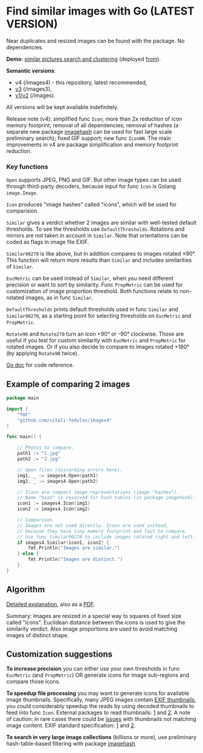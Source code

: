 # Find similar images with Go (LATEST VERSION)

Near duplicates and resized images can be found with the package. No dependencies.

**Demo**: [similar pictures search and clustering](https://vitali-fedulov.github.io/similar.pictures/) (deployed [from](https://github.com/vitali-fedulov/similar.pictures)).

**Semantic versions**:
- v4 (/images4) - this repository, latest recommended,
- [v3](https://github.com/vitali-fedulov/images3) (/images3),
- [v1/v2](https://github.com/vitali-fedulov/images) (/images).

All versions will be kept available indefinitely.

Release note (v4): simplified func `Icon`; more than 2x reduction of icon memory footprint; removal of all dependencies; removal of hashes (a separate new package [imagehash](https://github.com/vitali-fedulov/imagehash) can be used for fast large scale preliminary search); fixed GIF support; new func `IconNN`. The main improvements in v4 are package simplification and memory footprint reduction.

### Key functions

`Open` supports JPEG, PNG and GIF. But other image types can be used through third-party decoders, because input for func `Icon` is Golang `image.Image`.

`Icon` produces "image hashes" called "icons", which will be used for comparision.

`Similar` gives a verdict whether 2 images are similar with well-tested default thresholds. To see the thresholds use `DefaultThresholds`. Rotations and mirrors are not taken in account in `Similar`. Note that orientations can be coded as flags in image file EXIF.

`Similar90270` is like above, but in addition compares to images rotated ±90°. This function will return more results than `Similar` and includes similarities of `Similar`.

`EucMetric` can be used instead of `Similar`, when you need different precision or want to sort by similarity. Func `PropMetric` can be used for customization of image proportion threshold. Both functions relate to non-rotated images, as in func `Similar`.

`DefaultThresholds` prints default thresholds used in func `Similar` and `Similar90270`, as a starting point for selecting thresholds on `EucMetric` and `PropMetric`.

`Rotate90` and `Rotate270` turn an icon +90° or -90° clockwise. Those are useful if you test for custom similarity with `EucMetric` and `PropMetric` for rotated images. Or if you also decide to compare to images rotated +180° (by applying `Rotate90` twice).

[Go doc](https://pkg.go.dev/github.com/vitali-fedulov/images4) for code reference.

## Example of comparing 2 images

```go
package main

import (
	"fmt"
	"github.com/vitali-fedulov/images4"
)

func main() {

	// Photos to compare.
	path1 := "1.jpg"
	path2 := "2.jpg"

	// Open files (discarding errors here).
	img1, _ := images4.Open(path1)
	img2, _ := images4.Open(path2)

	// Icons are compact image representations (image "hashes").
	// Name "hash" is reserved for hash tables (in package imagehash).
	icon1 := images4.Icon(img1)
	icon2 := images4.Icon(img2)

	// Comparison.
	// Images are not used directly. Icons are used instead,
	// because they have tiny memory footprint and fast to compare.
	// Use func Similar90270 to include images rotated right and left.
	if images4.Similar(icon1, icon2) {
		fmt.Println("Images are similar.")
	} else {
		fmt.Println("Images are distinct.")
	}
}
```

## Algorithm

[Detailed explanation](https://vitali-fedulov.github.io/similar.pictures/algorithm-for-perceptual-image-comparison.html), also as a [PDF](https://github.com/vitali-fedulov/research/blob/main/Algorithm%20for%20perceptual%20image%20comparison.pdf).

Summary: Images are resized in a special way to squares of fixed size called "icons". Euclidean distance between the icons is used to give the similarity verdict. Also image proportions are used to avoid matching images of distinct shape.

## Customization suggestions

**To increase precision** you can either use your own thresholds in func `EucMetric` (and `PropMetric`) OR generate icons for image sub-regions and compare those icons.

**To speedup file processing** you may want to generate icons for available image thumbnails. Specifically, many JPEG images contain [EXIF thumbnails](https://vitali-fedulov.github.io/similar.pictures/jpeg-thumbnail-reader.html), you could considerably speedup the reads by using decoded thumbnails to feed into func `Icon`. External packages to read thumbnails: [1](https://github.com/dsoprea/go-exif) and [2](https://github.com/rwcarlsen/goexif). A note of caution: in rare cases there could be [issues](https://security.stackexchange.com/questions/116552/the-history-of-thumbnails-or-just-a-previous-thumbnail-is-embedded-in-an-image/201785#201785) with thumbnails not matching image content. EXIF standard specification: [1](https://www.media.mit.edu/pia/Research/deepview/exif.html) and [2](https://www.exif.org/Exif2-2.PDF).

**To search in very large image collections** (billions or more), use preliminary hash-table-based filtering with package [imagehash](https://github.com/vitali-fedulov/imagehash).
